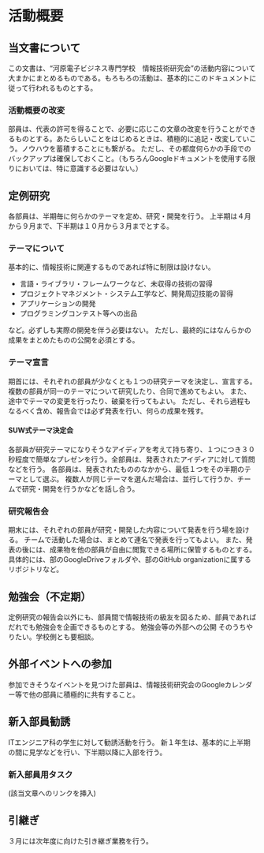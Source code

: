 # 活動概要

## 当文書について
この文書は、“河原電子ビジネス専門学校　情報技術研究会”の活動内容について大まかにまとめるものである。もろもろの活動は、基本的にこのドキュメントに従って行われるものとする。

### 活動概要の改変
部員は、代表の許可を得ることで、必要に応じこの文章の改変を行うことができるものとする。あたらしいことをはじめるときは、積極的に追記・改変していこう。ノウハウを蓄積することにも繋がる。
ただし、その都度何らかの手段でのバックアップは確保しておくこと。（もちろんGoogleドキュメントを使用する限りにおいては、特に意識する必要はない。）

## 定例研究
各部員は、半期毎に何らかのテーマを定め、研究・開発を行う。
上半期は４月から９月まで、下半期は１０月から３月までとする。

### テーマについて
基本的に、情報技術に関連するものであれば特に制限は設けない。
+ 言語・ライブラリ・フレームワークなど、未収得の技術の習得
+ プロジェクトマネジメント・システム工学など、開発周辺技能の習得
+ アプリケーションの開発
+ プログラミングコンテスト等への出品

など。必ずしも実際の開発を伴う必要はない。
ただし、最終的にはなんらかの成果をまとめたものの公開を必須とする。

### テーマ宣言
期首には、それぞれの部員が少なくとも１つの研究テーマを決定し、宣言する。
複数の部員が同一のテーマについて研究したり、合同で進めてもよい。
また、途中でテーマの変更を行ったり、破棄を行ってもよい。
ただし、それら過程もなるべく含め、報告会では必ず発表を行い、何らの成果を残す。

#### SUW式テーマ決定会
各部員が研究テーマになりそうなアイディアを考えて持ち寄り、１つにつき３０秒程度で簡単なプレゼンを行う。全部員は、発表されたアイディアに対して質問などを行う。
各部員は、発表されたもののなかから、最低１つをその半期のテーマとして選ぶ。
複数人が同じテーマを選んだ場合は、並行して行うか、チームで研究・開発を行うかなどを話し合う。

### 研究報告会
期末には、それぞれの部員が研究・開発した内容について発表を行う場を設ける。
チームで活動した場合は、まとめて連名で発表を行ってもよい。
また、発表の後には、成果物を他の部員が自由に閲覧できる場所に保管するものとする。具体的には、部のGoogleDriveフォルダや、部のGitHub organizationに属するリポジトリなど。


## 勉強会（不定期）
定例研究の報告会以外にも、部員間で情報技術の級友を図るため、部員であればだれでも勉強会を企画できるものとする。
勉強会等の外部への公開
そのうちやりたい。学校側とも要相談。

## 外部イベントへの参加
参加できそうなイベントを見つけた部員は、情報技術研究会のGoogleカレンダー等で他の部員に積極的に共有すること。


## 新入部員勧誘
ITエンジニア科の学生に対して勧誘活動を行う。
新１年生は、基本的に上半期の間に見学などを行い、下半期以降に入部を行う。

### 新入部員用タスク
(該当文章へのリンクを挿入)

## 引継ぎ
３月には次年度に向けた引き継ぎ業務を行う。
